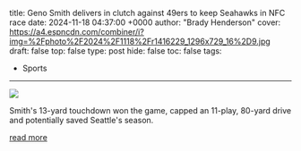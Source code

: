 title: Geno Smith delivers in clutch against 49ers to keep Seahawks in NFC race
date: 2024-11-18 04:37:00 +0000
author: "Brady Henderson"
cover: https://a4.espncdn.com/combiner/i?img=%2Fphoto%2F2024%2F1118%2Fr1416229_1296x729_16%2D9.jpg
draft: false
top: false
type: post
hide: false
toc: false
tags:
  - Sports
---

![](https://a4.espncdn.com/combiner/i?img=%2Fphoto%2F2024%2F1118%2Fr1416229_1296x729_16%2D9.jpg)

Smith's 13-yard touchdown won the game, capped an 11-play, 80-yard drive and potentially saved Seattle's season.

[read more](https://www.espn.com/nfl/story/_/id/42455894/seattle-seahawks-geno-smith-delivers-san-francisco-49ers)
